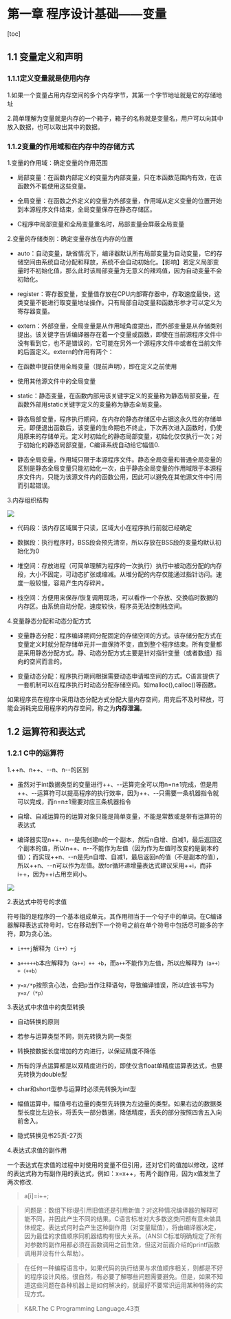 

# 第一章 程序设计基础——变量

[toc]

 

## 1.1 变量定义和声明

###  1.1.1定义变量就是使用内存

1.如果一个变量占用内存空间的多个内存字节，其第一个字节地址就是它的存储地址

2.简单理解为变量就是内存的一个箱子，箱子的名称就是变量名，用户可以向其中放入数据，也可以取出其中的数据。

###  1.1.2变量的作用域和在内存中的存储方式

1.变量的作用域：确定变量的作用范围

- 局部变量：在函数内部定义的变量为内部变量，只在本函数范围内有效，在该函数外不能使用这些变量。

- 全局变量：在函数之外定义的变量为外部变量，作用域从定义变量的位置开始到本源程序文件结束，全局变量保存在静态存储区。

- C程序中局部变量和全局变量重名时，局部变量会屏蔽全局变量

 

2.变量的存储类别：确定变量存放在内存的位置

- auto：自动变量，缺省情况下，编译器默认所有局部变量为自动变量，它的存储空间由系统自动分配和释放，系统不会自动初始化。【影响】若定义局部变量时不初始化值，那么此时该局部变量为无意义的辣鸡值，因为自动变量不会初始化。

- register：寄存器变量，变量值存放在CPU内部寄存器中，存取速度最快，这类变量不能进行取变量地址操作。只有局部自动变量和函数形参才可以定义为寄存器变量。

- extern：外部变量，全局变量是从作用域角度提出，而外部变量是从存储类别提出。该关键字告诉编译器存在着一个变量或函数，即使在当前源程序文件中没有看到它，也不是错误的，它可能在另外一个源程序文件中或者在当前文件的后面定义。extern的作用有两个：

- 在函数中提前使用全局变量（提前声明），即在定义之前使用

- 使用其他源文件中的全局变量

- static：静态变量，在函数内部用该关键字定义的变量称为静态局部变量，在函数外部用static关键字定义的变量称为静态全局变量。

- 静态局部变量，程序执行期间，在内存的静态存储区中占据这永久性的存储单元，即便退出函数后，该变量的生命期也不终止，下次再次进入函数时，仍使用原来的存储单元。定义时初始化的静态局部变量，初始化仅仅执行一次；对于初始化的静态局部变量，C编译系统自动给它幅值0.

- 静态全局变量，作用域只限于本源程序文件。静态全局变量和普通全局变量的区别是静态全局变量只能初始化一次，由于静态全局变量的作用域限于本源程序文件内，只能为该源文件内的函数公用，因此可以避免在其他源文件中引用而引起错误。

3.内存组织结构

![](https://silencht.oss-cn-beijing.aliyuncs.com/img/19653046.png)

- 代码段：该内存区域属于只读，区域大小在程序执行前就已经确定

- 数据段：执行程序时，BSS段会预先清空，所以存放在BSS段的变量均默认初始化为0

- 堆空间：存放进程（可简单理解为程序的一次执行）执行中被动态分配的内存段，大小不固定，可动态扩张或缩减。从堆分配的内存仅能通过指针访问。速度一般较慢，容易产生内存碎片。

- 栈空间：方便用来保存/恢复调用现场，可以看作一个存放、交换临时数据的内存区。由系统自动分配，速度较快，程序员无法控制栈空间。

4.变量静态分配和动态分配方式

- 变量静态分配：程序编译期间分配固定的存储空间的方式。该存储分配方式在变量定义时就分配存储单元并一直保持不变，直到整个程序结束。所有变量都是采用静态分配方式。静、动态分配方式主要是针对指针变量（或者数组）指向的空间而言的。

- 变量动态分配：程序执行期间根据需要动态申请堆空间的方式。C语言提供了一套机制可以在程序执行时动态分配存储空间。如malloc(),calloc()等函数。

如果程序员在程序中采用动态分配方式分配大量内存空间，用完后不及时释放，可能会消耗完应用程序的内存空间，称之为**内存泄漏**。

## 1.2 运算符和表达式

### 1.2.1 C中的运算符

1.++n、n++、--n、n--的区别

- 虽然对于int数据类型的变量进行++、--运算完全可以用n=n±1完成，但是用++、--运算符可以提高程序的执行效率，因为++、--只需要一条机器指令就可以完成，而n=n±1需要对应三条机器指令

- 自增、自减运算符的运算对象只能是简单变量，不能是常数或是带有运算符的表达式

- 编译器实现n++、n--是先创建n的一个副本，然后n自增、自减1，最后返回这个副本的值，所以n++、n--不能作为左值（因为作为左值时改变的是副本的值）；而实现++n、--n是先n自增、自减1，最后返回n的值（不是副本的值），所以++n、--n可以作为左值。故for循环递增量表达式建议采用++i，而非i++，因为++i占用空间小。

![](https://silencht.oss-cn-beijing.aliyuncs.com/img/6d9e2fb7-72aa-43f5-be9d-e54f8265daea.png)

 

2.表达式中符号的求值

符号指的是程序的一个基本组成单元，其作用相当于一个句子中的单词。在C编译器解释表达式符号时，它在移动到下一个符号之前在单个符号中包括尽可能多的字符，即为贪心法。

- `i+++j`解释为`（i++）+j`

- `a+++++b`本应解释为`（a++）++ +b`，而`a++`不能作为左值，所以应解释为`（a++）+（++b）`

- `y=x/*p`按照贪心法，会把p当作注释语句，导致编译错误，所以应该书写为`y=x/（*p）`

 

3.表达式中求值中的类型转换

- 自动转换的原则

- 若参与运算类型不同，则先转换为同一类型

- 转换按数据长度增加的方向进行，以保证精度不降低

- 所有的浮点运算都是以双精度进行的，即使仅含float单精度运算表达式，也要先转换为double型

- char和short型参与运算时必须先转换为int型

- 幅值运算中，幅值号右边量的类型先转换为左边量的类型。如果右边的数据类型长度比左边长，将丢失一部分数据，降低精度，丢失的部分按照四舍五入向前舍入。

- 隐式转换见书25页-27页

 

4.表达式求值的副作用

一个表达式在求值的过程中对使用的变量不但引用，还对它们的值加以修改，这样的表达式称为有副作用的表达式，例如：x=x++，有两个副作用，因为x值发生了两次修改.

 

> a[i]=i++;

>

> 问题是：数组下标i是引用旧值还是引用新值？对这种情况编译器的解释可能不同，并因此产生不同的结果。C语言标准对大多数这类问题有意未做具体规定。表达式何时会产生这种副作用（对变量赋值），将由编译器决定，因为最佳的求值顺序同机器结构有很大关系。（ANSI C标准明确规定了所有对参数的副作用都必须在函数调用之前生效，但这对前面介绍的printf函数调用并没有什么帮助）。

>

> 在任何一种编程语言中，如果代码的执行结果与求值顺序相关，则都是不好的程序设计风格。很自然，有必要了解哪些问题需要避免。但是，如果不知道这些问题在各种机器上是如何解决的，就最好不要常识运用某种特殊的实现方式。

>

> K&R.The C Programming Language.43页





